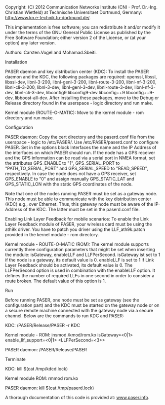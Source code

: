 Copyright: (C) 2012 Communication Networks Institute (CNI - Prof. Dr.-Ing. Christian Wietfeld) at Technische Universitaet Dortmund, Germany: http://www.kn.e-technik.tu-dortmund.de/.

This implementation is free software; you can redistribute it and/or modify it under the terms of the GNU General Public License as published by the Free Software Foundation; either version 2 of the License, or (at your option) any later version.

Authors: Carsten.Vogel and Mohamad.Sbeiti.

Installation

PASER daemon and key distribution center (KDC): To install the PASER daemon and the KDC, the following packages are required:
openssl, libssl, libssl-dev, libnl-3-200, libnl-genl-3-200, libnl-route-3-200, libnl-nf-3-200, libnl-cli-3-200, libnl-3-dev, libnl-genl-3-dev, libnl-route-3-dev, libnl-nf-3-dev, libnl-cli-3-dev, libconfig9 libconfig9-dev libconfig++9 libconfig++9-dev, libboost-all-dev.
After installing these packages, move to the Debug or Release directory found in the userspace - logic directory and run make.

Kernel module (ROUTE-O-MATIC): Move to the kernel module - rom directory and run make. 

Configuration

PASER daemon: Copy the cert directory and the paserd.conf file from the userspace - logic  to /etc/PASER/. Use /etc/PASER/paserd.conf to configure PASER. Set in the options block Interfaces the name and the IP Address of the interfaces on which PASER should run. If the node has a GPS receiver and the GPS information can be read via a serial port in NMEA format,  set the attributes GPS_ENABLE to "1", GPS_SERIAL_PORT to "PATH_TO_SERIAL_PORT" and GPS_SERIAL_SPEED to "READ_SPEED", respectively. In case the node does not have a GPS receiver, set GPS_ENABLE to "0" and assign manually GPS_STATIC_LAT and GPS_STATIC_LON with the static GPS coordinates of the node.

Note that one of the nodes running PASER must be set as a gateway node. This node must be able to communicate with the key distribution center (KDC) e.g., over Ethernet. Thus, this gateway node must be aware of the IP-Address of the KDC. The latter must be set in the paserd.conf file.

Enabling Link Layer Feedback for mobile scenarios: To enable the Link Layer Feedback module of PASER, your wireless card must be using the ath9k driver. You have to patch you driver using the LLF_ath9k.patch provided in the kernel module - rom directory.

Kernel module - ROUTE-O-MATIC (ROM):  The kernel module supports currently three configuration parameters that might be set when inserting the module: isGateway,  enableLLF and LLFPerSecond. isGateway ist set to 1 if the node is a gateway, its default value is 0.  enableLLF is set to 1 if Link Layer Feedback should be activated, its default value is 0.  The LLFPerSecond option is used in combination with the enableLLF option. It defines the number of required LLFs in one second in order to consider a route broken. The default value of this option is 1.

Run

Before running PASER, one node must be set as gateway (see the configuration part) and the KDC must be started on the gateway node or on a secure remote machine connected with the gateway node via a secure channel. Below are the commands to run KDC and PASER:

KDC:  <PATH>/PASER/Release/PASER -r KDC

Kernel module - ROM: insmod <PATH>/kmod/rom.ko isGateway=<0|1> enable_llf_support=<0|1> <LLFPerSecond=<3>>

PASER daemon: <PATH>/PASER/Release/PASER

 
Terminate

KDC: kill $(cat /tmp/kdcd.lock)

Kernel module ROM: rmmod rom.ko

PASER daemon: kill $(cat /tmp/paserd.lock)


A thorough documentation of this code is provided at: www.paser.info.